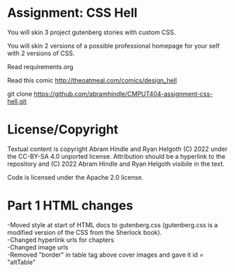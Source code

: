 Assignment: CSS Hell
====================

You will skin 3 project gutenberg stories with custom CSS.

You will skin 2 versions of a possible professional homepage for your
self with 2 versions of CSS.

Read requirements.org

Read this comic http://theoatmeal.com/comics/design_hell

git clone https://github.com/abramhindle/CMPUT404-assignment-css-hell.git

License/Copyright
=================

Textual content is copyright Abram Hindle and Ryan Helgoth (C) 2022 under the CC-BY-SA
4.0 unported license. Attribution should be a hyperlink to the
repository and (C) 2022 Abram Hindle and Ryan Helgoth visibile in the text.

Code is licensed under the Apache 2.0 license.


Part 1 HTML changes
===================
-Moved style at start of HTML docs to gutenberg.css (gutenberg.css is a modified version of the CSS from the Sherlock book).  
-Changed hyperlink urls for chapters  
-Changed image urls  
-Removed "border" in table tag above cover images and gave it id = "altTable"  


